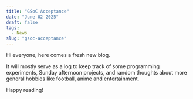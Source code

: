 ```yaml
---
title: "GSoC Acceptance"
date: "June 02 2025"
draft: false
tags:
  - News
slug: "gsoc-acceptance"
---
```


Hi everyone, here comes a fresh new blog.

It will mostly serve as a log to keep track of some programming experiments, Sunday afternoon projects, and random thoughts about more general hobbies like football, anime and entertainment.

Happy reading!
